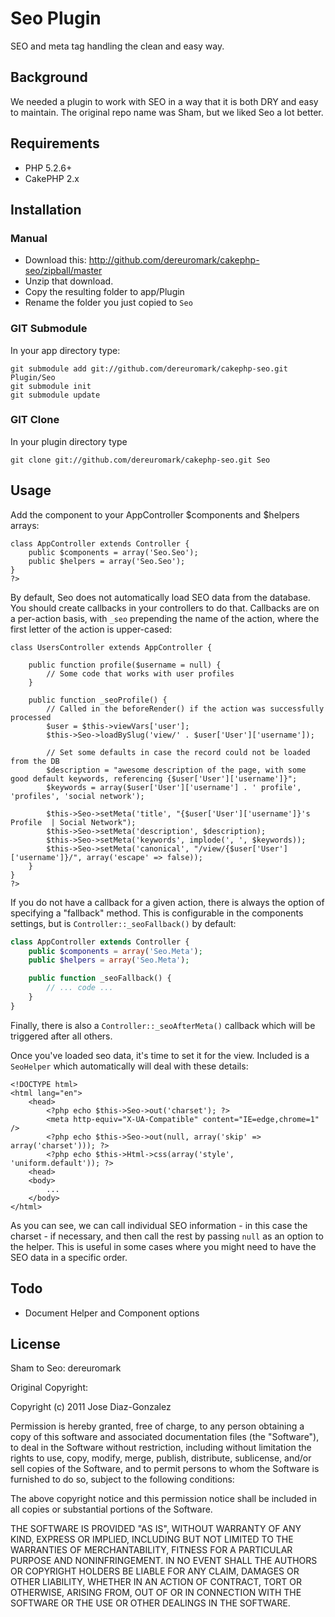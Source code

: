 # Seo Plugin

SEO and meta tag handling the clean and easy way.

## Background

We needed a plugin to work with SEO in a way that it is both DRY and easy to maintain.
The original repo name was Sham, but we liked Seo a lot better.

## Requirements

* PHP 5.2.6+
* CakePHP 2.x

## Installation

### Manual

* Download this: http://github.com/dereuromark/cakephp-seo/zipball/master
* Unzip that download.
* Copy the resulting folder to app/Plugin
* Rename the folder you just copied to `Seo`

### GIT Submodule

In your app directory type:
```
git submodule add git://github.com/dereuromark/cakephp-seo.git Plugin/Seo
git submodule init
git submodule update
```

### GIT Clone

In your plugin directory type
```
git clone git://github.com/dereuromark/cakephp-seo.git Seo
```

## Usage

Add the component to your AppController $components and $helpers arrays:

```<?php
class AppController extends Controller {
	public $components = array('Seo.Seo');
	public $helpers = array('Seo.Seo');
}
?>
```

By default, Seo does not automatically load SEO data from the database. You should create
callbacks in your controllers to do that. Callbacks are on a per-action basis, with `_seo`
prepending the name of the action, where the first letter of the action is upper-cased:

```<?php
class UsersController extends AppController {

	public function profile($username = null) {
		// Some code that works with user profiles
	}

	public function _seoProfile() {
		// Called in the beforeRender() if the action was successfully processed
		$user = $this->viewVars['user'];
		$this->Seo->loadBySlug('view/' . $user['User']['username']);

		// Set some defaults in case the record could not be loaded from the DB
		$description = "awesome description of the page, with some good default keywords, referencing {$user['User']['username']}";
		$keywords = array($user['User']['username'] . ' profile', 'profiles', 'social network');

		$this->Seo->setMeta('title', "{$user['User']['username']}'s Profile  | Social Network");
		$this->Seo->setMeta('description', $description);
		$this->Seo->setMeta('keywords', implode(', ', $keywords));
		$this->Seo->setMeta('canonical', "/view/{$user['User']['username']}/", array('escape' => false));
	}
}
?>
```

If you do not have a callback for a given action, there is always the option of specifying a
"fallback" method. This is configurable in the components settings, but is `Controller::_seoFallback()`
by default:

```php
class AppController extends Controller {
	public $components = array('Seo.Meta');
	public $helpers = array('Seo.Meta');

	public function _seoFallback() {
		// ... code ...
	}
}
```

Finally, there is also a `Controller::_seoAfterMeta()` callback which will be triggered after
all others.

Once you've loaded seo data, it's time to set it for the view. Included is a `SeoHelper`
which automatically will deal with these details:

```
<!DOCTYPE html>
<html lang="en">
	<head>
		<?php echo $this->Seo->out('charset'); ?>
		<meta http-equiv="X-UA-Compatible" content="IE=edge,chrome=1" />
		<?php echo $this->Seo->out(null, array('skip' => array('charset'))); ?>
		<?php echo $this->Html->css(array('style', 'uniform.default')); ?>
	<head>
	<body>
		...
	</body>
</html>
```

As you can see, we can call individual SEO information - in this case the charset - if necessary,
and then call the rest by passing `null` as an option to the helper.
This is useful in some cases where you might need to have the SEO data in a specific order.

## Todo

* Document Helper and Component options

## License

Sham to Seo: dereuromark

Original Copyright:

Copyright (c) 2011 Jose Diaz-Gonzalez

Permission is hereby granted, free of charge, to any person obtaining a copy
of this software and associated documentation files (the "Software"), to deal
in the Software without restriction, including without limitation the rights
to use, copy, modify, merge, publish, distribute, sublicense, and/or sell
copies of the Software, and to permit persons to whom the Software is
furnished to do so, subject to the following conditions:

The above copyright notice and this permission notice shall be included in
all copies or substantial portions of the Software.

THE SOFTWARE IS PROVIDED "AS IS", WITHOUT WARRANTY OF ANY KIND, EXPRESS OR
IMPLIED, INCLUDING BUT NOT LIMITED TO THE WARRANTIES OF MERCHANTABILITY,
FITNESS FOR A PARTICULAR PURPOSE AND NONINFRINGEMENT. IN NO EVENT SHALL THE
AUTHORS OR COPYRIGHT HOLDERS BE LIABLE FOR ANY CLAIM, DAMAGES OR OTHER
LIABILITY, WHETHER IN AN ACTION OF CONTRACT, TORT OR OTHERWISE, ARISING FROM,
OUT OF OR IN CONNECTION WITH THE SOFTWARE OR THE USE OR OTHER DEALINGS IN
THE SOFTWARE.

